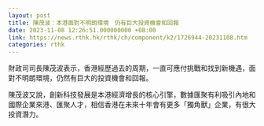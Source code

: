 ```yaml
---
layout: post
title: 陳茂波：本港面對不明朗環境　仍有巨大投資機會和回報
date: 2023-11-08 12:26:51.000000000 +08:00
link: https://news.rthk.hk/rthk/ch/component/k2/1726944-20231108.htm
categories: rthk
---
```


財政司司長陳茂波表示，香港經歷過去的周期，一直可應付挑戰和找到新機遇，面對不明朗環境，仍然有巨大的投資機會和回報。

陳茂波又說，創新科技發展是本港經濟增長的核心引擎，數據匯聚有利吸引內地和國際企業來港、匯聚人才，相信香港在未來十年會有更多「獨角獸」企業，有很大投資潛力。
